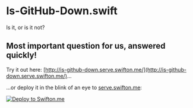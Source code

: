 # Is-GitHub-Down.swift
Is it, or is it not?

## Most important question for us, answered quickly!

Try it out here: [http://is-github-down.serve.swifton.me/](http://is-github-down.serve.swifton.me/)...

...or deploy it in the blink of an eye to [serve.swifton.me](serve.swifton.me):

[![Deploy to Swifton.me](https://serve.swifton.me/badge.png)](https://serve.swifton.me/oneclick?repository=https://github.com/kimar/Is-GitHub-Down.swift)

